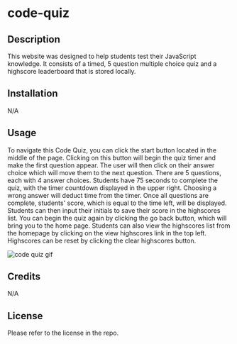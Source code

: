 # code-quiz

## Description
This website was designed to help students test their JavaScript knowledge. It consists of a timed, 5 question multiple choice quiz and a highscore leaderboard that is stored locally.

## Installation
N/A

## Usage
To navigate this Code Quiz, you can click the start button located in the middle of the page. Clicking on this button will begin the quiz timer and make the first question appear. The user will then click on their answer choice which will move them to the next question. There are 5 questions, each with 4 answer choices. Students have 75 seconds to complete the quiz, with the timer countdown displayed in the upper right. Choosing a wrong answer will deduct time from the timer. Once all questions are complete, students' score, which is equal to the time left, will be displayed. Students can then input their initials to save their score in the highscores list. You can begin the quiz again by clicking the go back button, which will bring you to the home page. Students can also view the highscores list from the homepage by clicking on the view highscores link in the top left. Highscores can be reset by clicking the clear highscores button.

![code quiz gif](link)

## Credits
N/A

## License
Please refer to the license in the repo.